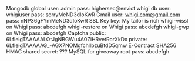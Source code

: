 Mongodb
	global
		user: admin
		pass: highersec@envict
	whigi db
		user: whigiuser
		pass: sorryMeND3dIoKwR
Gmail
	user: whigi.com@gmail.com
	pass: nNP36gFYmMeND3dIoKwR
SSL Key
   	key: My tailor is rich
whigi-wissl on Whigi
	pass: abcdefgh
whigi-restore on Whigi
	pass: abcdefgh
whigi-gwp on Whigi
	pass: abcdefgh
Captcha
   	public: 6LfleigTAAAAALOtJgNBGWu4A0ZiHRvetRorXkDx
   	private: 6LfleigTAAAAAG_-AGX7NOMgfchlIbzuBtdD5qmw
E-Contract
	SHA256 HMAC shared secret: ???
MySQL for giveaway
	root pass: abcdefgh